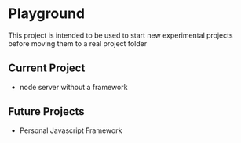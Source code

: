 # Playground
This project is intended to be used to start new experimental projects before
moving them to a real project folder

## Current Project
- node server without a framework

## Future Projects
- Personal Javascript Framework
